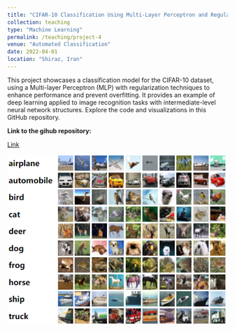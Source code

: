 ```yaml
---
title: "CIFAR-10 Classification Using Multi-Layer Perceptron and Regularization"
collection: teaching
type: "Machine Learning"
permalink: /teaching/project-4
venue: "Automated Classification"
date: 2022-04-01
location: "Shiraz, Iran"
---
```


This project showcases a classification model for the CIFAR-10 dataset, using a Multi-layer Perceptron (MLP) with regularization techniques to enhance performance and prevent overfitting.
It provides an example of deep learning applied to image recognition tasks with intermediate-level neural network structures. Explore the code and visualizations in this GitHub repository.

**Link to the gihub repository:**

[Link](https://github.com/PouyaSonej/Cifar10.git)

![images](/images/Project4.png)
